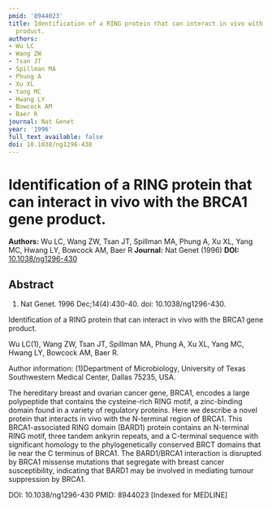 ```yaml
---
pmid: '8944023'
title: Identification of a RING protein that can interact in vivo with the BRCA1 gene
  product.
authors:
- Wu LC
- Wang ZW
- Tsan JT
- Spillman MA
- Phung A
- Xu XL
- Yang MC
- Hwang LY
- Bowcock AM
- Baer R
journal: Nat Genet
year: '1996'
full_text_available: false
doi: 10.1038/ng1296-430
---
```


# Identification of a RING protein that can interact in vivo with the BRCA1 gene product.
**Authors:** Wu LC, Wang ZW, Tsan JT, Spillman MA, Phung A, Xu XL, Yang MC, Hwang LY, Bowcock AM, Baer R
**Journal:** Nat Genet (1996)
**DOI:** [10.1038/ng1296-430](https://doi.org/10.1038/ng1296-430)

## Abstract

1. Nat Genet. 1996 Dec;14(4):430-40. doi: 10.1038/ng1296-430.

Identification of a RING protein that can interact in vivo with the BRCA1 gene 
product.

Wu LC(1), Wang ZW, Tsan JT, Spillman MA, Phung A, Xu XL, Yang MC, Hwang LY, 
Bowcock AM, Baer R.

Author information:
(1)Department of Microbiology, University of Texas Southwestern Medical Center, 
Dallas 75235, USA.

The hereditary breast and ovarian cancer gene, BRCA1, encodes a large 
polypeptide that contains the cysteine-rich RING motif, a zinc-binding domain 
found in a variety of regulatory proteins. Here we describe a novel protein that 
interacts in vivo with the N-terminal region of BRCA1. This BRCA1-associated 
RING domain (BARD1) protein contains an N-terminal RING motif, three tandem 
ankyrin repeats, and a C-terminal sequence with significant homology to the 
phylogenetically conserved BRCT domains that lie near the C terminus of BRCA1. 
The BARD1/BRCA1 interaction is disrupted by BRCA1 missense mutations that 
segregate with breast cancer susceptibility, indicating that BARD1 may be 
involved in mediating tumour suppression by BRCA1.

DOI: 10.1038/ng1296-430
PMID: 8944023 [Indexed for MEDLINE]
